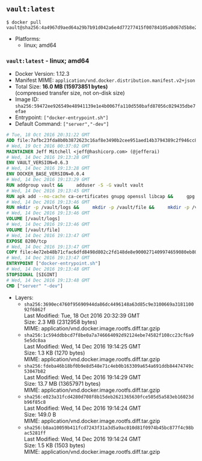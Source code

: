 ## `vault:latest`

```console
$ docker pull vault@sha256:4a4967d9aed64a29b7b91d042a6e4d77277415f00784105a0d67d5b8e2673aed
```

-	Platforms:
	-	linux; amd64

### `vault:latest` - linux; amd64

-	Docker Version: 1.12.3
-	Manifest MIME: `application/vnd.docker.distribution.manifest.v2+json`
-	Total Size: **16.0 MB (15973851 bytes)**  
	(compressed transfer size, not on-disk size)
-	Image ID: `sha256:59472ee926549e48941139e1e4b0067fa110d550bafd87056c029435dbe7efae`
-	Entrypoint: `["docker-entrypoint.sh"]`
-	Default Command: `["server","-dev"]`

```dockerfile
# Tue, 18 Oct 2016 20:31:22 GMT
ADD file:7afbc23fda8b0b3872623c16af8e3490b2cee951aed14b3794389c2f946cc8c7 in / 
# Wed, 19 Oct 2016 00:37:02 GMT
MAINTAINER Jeff Mitchell <jeff@hashicorp.com> (@jefferai)
# Wed, 14 Dec 2016 19:13:28 GMT
ENV VAULT_VERSION=0.6.3
# Wed, 14 Dec 2016 19:13:28 GMT
ENV DOCKER_BASE_VERSION=0.0.4
# Wed, 14 Dec 2016 19:13:29 GMT
RUN addgroup vault &&     adduser -S -G vault vault
# Wed, 14 Dec 2016 19:13:45 GMT
RUN apk add --no-cache ca-certificates gnupg openssl libcap &&     gpg --recv-keys 91A6E7F85D05C65630BEF18951852D87348FFC4C &&     mkdir -p /tmp/build &&     cd /tmp/build &&     wget https://releases.hashicorp.com/docker-base/${DOCKER_BASE_VERSION}/docker-base_${DOCKER_BASE_VERSION}_linux_amd64.zip &&     wget https://releases.hashicorp.com/docker-base/${DOCKER_BASE_VERSION}/docker-base_${DOCKER_BASE_VERSION}_SHA256SUMS &&     wget https://releases.hashicorp.com/docker-base/${DOCKER_BASE_VERSION}/docker-base_${DOCKER_BASE_VERSION}_SHA256SUMS.sig &&     gpg --batch --verify docker-base_${DOCKER_BASE_VERSION}_SHA256SUMS.sig docker-base_${DOCKER_BASE_VERSION}_SHA256SUMS &&     grep ${DOCKER_BASE_VERSION}_linux_amd64.zip docker-base_${DOCKER_BASE_VERSION}_SHA256SUMS | sha256sum -c &&     unzip docker-base_${DOCKER_BASE_VERSION}_linux_amd64.zip &&     cp bin/gosu bin/dumb-init /bin &&     wget https://releases.hashicorp.com/vault/${VAULT_VERSION}/vault_${VAULT_VERSION}_linux_amd64.zip &&     wget https://releases.hashicorp.com/vault/${VAULT_VERSION}/vault_${VAULT_VERSION}_SHA256SUMS &&     wget https://releases.hashicorp.com/vault/${VAULT_VERSION}/vault_${VAULT_VERSION}_SHA256SUMS.sig &&     gpg --batch --verify vault_${VAULT_VERSION}_SHA256SUMS.sig vault_${VAULT_VERSION}_SHA256SUMS &&     grep vault_${VAULT_VERSION}_linux_amd64.zip vault_${VAULT_VERSION}_SHA256SUMS | sha256sum -c &&     unzip -d /bin vault_${VAULT_VERSION}_linux_amd64.zip &&     cd /tmp &&     rm -rf /tmp/build &&     apk del gnupg openssl &&     rm -rf /root/.gnupg
# Wed, 14 Dec 2016 19:13:46 GMT
RUN mkdir -p /vault/logs &&     mkdir -p /vault/file &&     mkdir -p /vault/config
# Wed, 14 Dec 2016 19:13:46 GMT
VOLUME [/vault/logs]
# Wed, 14 Dec 2016 19:13:46 GMT
VOLUME [/vault/file]
# Wed, 14 Dec 2016 19:13:47 GMT
EXPOSE 8200/tcp
# Wed, 14 Dec 2016 19:13:47 GMT
COPY file:4e72eb48b71cfac6dfd8498d802c2fd148de8e9000271409974659080eb80404 in /usr/local/bin/docker-entrypoint.sh 
# Wed, 14 Dec 2016 19:13:47 GMT
ENTRYPOINT ["docker-entrypoint.sh"]
# Wed, 14 Dec 2016 19:13:48 GMT
STOPSIGNAL [SIGINT]
# Wed, 14 Dec 2016 19:13:48 GMT
CMD ["server" "-dev"]
```

-	Layers:
	-	`sha256:3690ec4760f95690944da86dc4496148a63d85c9e3100669a318110092f6862f`  
		Last Modified: Tue, 18 Oct 2016 20:32:39 GMT  
		Size: 2.3 MB (2312958 bytes)  
		MIME: application/vnd.docker.image.rootfs.diff.tar.gzip
	-	`sha256:1c594ddbbcd7f8be0a7a746664092d92124ebe74582f108cc23cf6a95e5dc8aa`  
		Last Modified: Wed, 14 Dec 2016 19:14:25 GMT  
		Size: 1.3 KB (1270 bytes)  
		MIME: application/vnd.docker.image.rootfs.diff.tar.gzip
	-	`sha256:fdeba46b18bf0b9e8d548e71c4eb0b163309a654a691ddb84474749c53047b82`  
		Last Modified: Wed, 14 Dec 2016 19:14:29 GMT  
		Size: 13.7 MB (13657971 bytes)  
		MIME: application/vnd.docker.image.rootfs.diff.tar.gzip
	-	`sha256:e023a31fcd4280d708f8b15deb2621365630fce505d5a583eb16023db96f85c8`  
		Last Modified: Wed, 14 Dec 2016 19:14:24 GMT  
		Size: 149.0 B  
		MIME: application/vnd.docker.image.rootfs.diff.tar.gzip
	-	`sha256:b8aa10059b411fcd7243f31a3d5a9ac010d81f0974b45bc877f4c98bac5281ff`  
		Last Modified: Wed, 14 Dec 2016 19:14:24 GMT  
		Size: 1.5 KB (1503 bytes)  
		MIME: application/vnd.docker.image.rootfs.diff.tar.gzip
